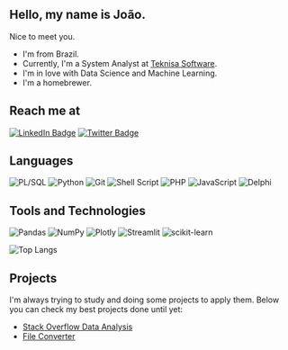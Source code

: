 ## Hello, my name is João.
Nice to meet you.

- I'm from Brazil.
- Currently, I'm a System Analyst at [Teknisa Software](https://www.teknisa.com/).
- I'm in love with Data Science and Machine Learning.
- I'm a homebrewer.

## Reach me at
[![LinkedIn Badge](https://img.shields.io/badge/LinkedIn-Profile-informational?style=flat&logo=linkedin&logoColor=white&color=0D76A8)](https://www.linkedin.com/in/jpaulorc/)
[![Twitter Badge](https://img.shields.io/badge/Twitter-Profile-informational?style=flat&logo=twitter&logoColor=white&color=1CA2F1)](https://twitter.com/jpaulorc)

## Languages
<img alt="PL/SQL" src="https://img.shields.io/badge/PLSQL-F80000?style=for-the-badge&logo=oracle&logoColor=black"/> 
<img alt="Python" src="https://img.shields.io/badge/python-%2314354C.svg?style=for-the-badge&logo=python&logoColor=white"/> 
<img alt="Git" src="https://img.shields.io/badge/git-%23F05033.svg?style=for-the-badge&logo=git&logoColor=white"/> 
<img alt="Shell Script" src="https://img.shields.io/badge/shell_script-%23121011.svg?style=for-the-badge&logo=gnu-bash&logoColor=white"/> 
<img alt="PHP" src="https://img.shields.io/badge/PHP-777BB4?style=for-the-badge&logo=php&logoColor=white"/> 
<img alt="JavaScript" src="https://img.shields.io/badge/JavaScript-323330?style=for-the-badge&logo=javascript&logoColor=F7DF1E"/> 
<img alt="Delphi" src="https://img.shields.io/badge/Delphi-B22222?style=for-the-badge&logo=delphi&logoColor=white"/> 


## Tools and Technologies
<img alt="Pandas" src="https://img.shields.io/badge/pandas-%23150458.svg?style=for-the-badge&logo=pandas&logoColor=white" />
<img alt="NumPy" src="https://img.shields.io/badge/numpy-%23013243.svg?style=for-the-badge&logo=numpy&logoColor=white" />
<img alt="Plotly" src="https://img.shields.io/badge/Plotly-239120?style=for-the-badge&logo=plotly&logoColor=white" />
<img alt="Streamlit" src="https://img.shields.io/badge/Streamlit-FF4B4B?style=for-the-badge&logo=Streamlit&logoColor=white" />
<img alt="scikit-learn" src="https://img.shields.io/badge/scikit_learn-F7931E?style=for-the-badge&logo=scikit-learn&logoColor=white" />


![Top Langs](https://github-readme-stats.vercel.app/api/top-langs/?username=jpaulorc&layout=compact&theme=dracula&title_color=White)

## Projects 
I'm always trying to study and doing some projects to apply them. Below you can check my best projects done until yet:
- [Stack Overflow Data Analysis](https://github.com/jpaulorc/streamlit_stackoverflow)
- [File Converter](https://github.com/jpaulorc/csv_converter)